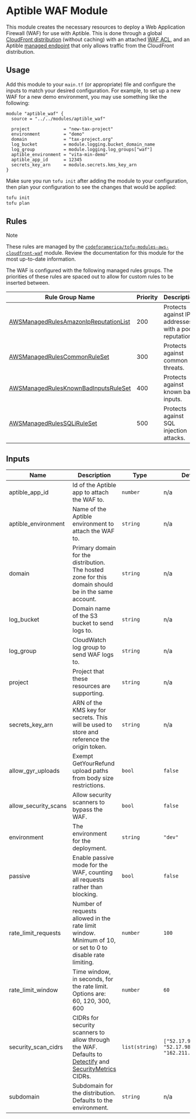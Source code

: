 # Aptible WAF Module

This module creates the necessary resources to deploy a Web Application Firewall
(WAF) for use with Aptible. This is done through a global [CloudFront
distribution][distribution] (without caching) with an attached [WAF ACL][acl],
and an Aptible [managed endpoint][managed-endpoint] that only allows traffic
from the CloudFront distribution.

## Usage

Add this module to your `main.tf` (or appropriate) file and configure the inputs
to match your desired configuration. For example, to set up a new WAF for a new
demo environment, you may use something like the following:

```hcl
module "aptible_waf" {
  source = "../../modules/aptible_waf"

  project             = "new-tax-project"
  environment         = "demo"
  domain              = "tax-project.org"
  log_bucket          = module.logging.bucket_domain_name
  log_group           = module.logging.log_groups["waf"]
  aptible_environment = "vita-min-demo"
  aptible_app_id      = 12345
  secrets_key_arn     = module.secrets.kms_key_arn
}
```

Make sure you run `tofu init` after adding the module to your configuration,
then plan your configuration to see the changes that would be applied:

```bash
tofu init
tofu plan
```

## Rules

> [!NOTE]
> These rules are managed by the
> [`codeforamerica/tofu-modules-aws-cloudfront-waf`][cloudfront-waf] module.
> Review the documentation for this module for the most up-to-date information.

The WAF is configured with the following managed rules groups. The priorities of
these rules are spaced out to allow for custom rules to be inserted between.

| Rule Group Name                                       | Priority | Description                                           |
|-------------------------------------------------------|----------|-------------------------------------------------------|
| [AWSManagedRulesAmazonIpReputationList][rules-ip-rep] | 200      | Protects against IP addresses with a poor reputation. |
| [AWSManagedRulesCommonRuleSet][rules-common]          | 300      | Protects against common threats.                      |
| [AWSManagedRulesKnownBadInputsRuleSet][rules-inputs]  | 400      | Protects against known bad inputs.                    |
| [AWSManagedRulesSQLiRuleSet][rules-sqli]              | 500      | Protects against SQL injection attacks.               |

## Inputs

| Name                 | Description                                                                                                | Type           | Default                                                    | Required |
|----------------------|------------------------------------------------------------------------------------------------------------|----------------|------------------------------------------------------------|----------|
| aptible_app_id       | Id of the Aptible app to attach the WAF to.                                                                | `number`       | n/a                                                        | yes      |
| aptible_environment  | Name of the Aptible environment to attach the WAF to.                                                      | `string`       | n/a                                                        | yes      |
| domain               | Primary domain for the distribution. The hosted zone for this domain should be in the same account.        | `string`       | n/a                                                        | yes      |
| log_bucket           | Domain name of the S3 bucket to send logs to.                                                              | `string`       | n/a                                                        | yes      |
| log_group            | CloudWatch log group to send WAF logs to.                                                                  | `string`       | n/a                                                        | yes      |
| project              | Project that these resources are supporting.                                                               | `string`       | n/a                                                        | yes      |
| secrets_key_arn      | ARN of the KMS key for secrets. This will be used to store and reference the origin token.                 | `string`       | n/a                                                        | yes      |
| allow_gyr_uploads    | Exempt GetYourRefund upload paths from body size restrictions.                                             | `bool`         | `false`                                                    | no       |
| allow_security_scans | Allow security scanners to bypass the WAF.                                                                 | `bool`         | `false`                                                    | no       |
| environment          | The environment for the deployment.                                                                        | `string`       | `"dev"`                                                    | no       |
| passive              | Enable passive mode for the WAF, counting all requests rather than blocking.                               | `bool`         | `false`                                                    | no       |
| rate_limit_requests  | Number of requests allowed in the rate limit window. Minimum of 10, or set to 0 to disable rate limiting.  | `number`       | `100`                                                      | no       |
| rate_limit_window    | Time window, in seconds, for the rate limit. Options are: 60, 120, 300, 600                                | `number`       | `60`                                                       | no       |
| security_scan_cidrs  | CIDRs for security scanners to allow through the WAF. Defaults to [Detectify] and [SecurityMetrics] CIDRs. | `list(string)` | `["52.17.9.21/32", "52.17.98.131/32", "162.211.152.0/24"]` | no       |
| subdomain            | Subdomain for the distribution. Defaults to the environment.                                               | `string`       | n/a                                                        | no       |

[acl]: https://docs.aws.amazon.com/waf/latest/APIReference/API_WebACL.html
[cloudfront-waf]: https://github.com/codeforamerica/tofu-modules-aws-cloudfront-waf
[detectify]: https://support.detectify.com/support/solutions/articles/48001049001-how-do-i-allow-detectify-to-scan-my-assets
[distribution]: https://docs.aws.amazon.com/AmazonCloudFront/latest/DeveloperGuide/distribution-working-with.html
[managed-endpoint]: https://www.aptible.com/docs/core-concepts/apps/connecting-to-apps/app-endpoints/https-endpoints/overview
[rules-common]: https://docs.aws.amazon.com/waf/latest/developerguide/aws-managed-rule-groups-baseline.html#aws-managed-rule-groups-baseline-crs
[rules-inputs]: https://docs.aws.amazon.com/waf/latest/developerguide/aws-managed-rule-groups-baseline.html#aws-managed-rule-groups-baseline-known-bad-inputs
[rules-ip-rep]: https://docs.aws.amazon.com/waf/latest/developerguide/aws-managed-rule-groups-ip-rep.html#aws-managed-rule-groups-ip-rep-amazon
[rules-sqli]: https://docs.aws.amazon.com/waf/latest/developerguide/aws-managed-rule-groups-use-case.html#aws-managed-rule-groups-use-case-sql-db
[securitymetrics]: https://www.securitymetrics.com/terms-of-service#abuse
